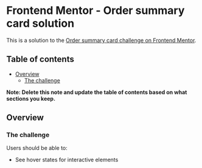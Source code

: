 # Frontend Mentor - Order summary card solution

This is a solution to the [Order summary card challenge on Frontend Mentor](https://www.frontendmentor.io/challenges/order-summary-component-QlPmajDUj).

## Table of contents

- [Overview](#overview)
  - [The challenge](#the-challenge)
  

**Note: Delete this note and update the table of contents based on what sections you keep.**

## Overview

### The challenge

Users should be able to:

- See hover states for interactive elements


